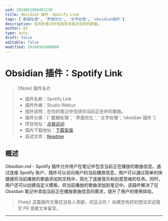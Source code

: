 ```yaml
---
uid: 2024052908401230
title: Obsidian 插件：Spotify Link
tags: ['数据处理', '界面优化', '文字处理', 'obsidian插件']
description: 在你的笔记中包括你当前正在听的歌曲。
author: AI
type: auto
draft: false
editable: false
modified: 20240101000000
---
```


# Obsidian 插件：Spotify Link

> [!Note] 插件名片
> - 插件名称：Spotify Link
> - 插件作者：Studio Webux
> - 插件说明：在你的笔记中包括你当前正在听的歌曲。
> - 插件分类：[' 数据处理 ', ' 界面优化 ', ' 文字处理 ', 'obsidian 插件 ']
> - 项目地址：[点我访问](https://github.com/studiowebux/obsidian-spotify-link)
> - 国内下载地址：[下载安装](https://pkmer.cn/products/plugin/pluginMarket/?spotify-link)
> - 自述文件：[Readme](https://ghproxy.net/https://raw.githubusercontent.com/studiowebux/obsidian-spotify-link/main/README.md)

## 概述

Obsidian.md - Spotify 插件允许用户在笔记中包含当前正在播放的歌曲信息。通过连接 Spotify 账户，插件可以访问用户的当前播放信息，用户可以通过简单的快捷键将当前播放的歌曲添加到文档中，简化了连接音乐和创意思维的任务。同时，用户还可以创建自定义模板，将当前播放的歌曲添加到笔记中。该插件解决了在 Obsidian 笔记中添加当前正在播放歌曲信息的需求，提升了用户的使用体验。

> [!help]
> 这篇插件文章还没有人贡献，欢迎占坑！
> 如果您有好的想法欢迎提交 PR 或者文末留言。

---



